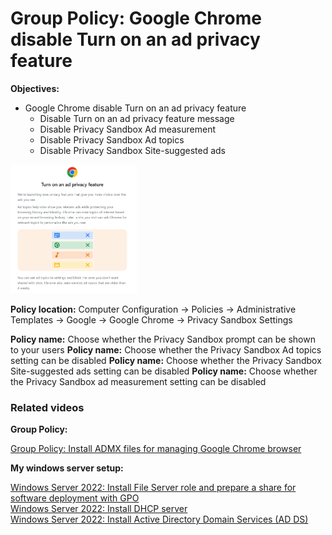 # Group Policy: Google Chrome disable Turn on an ad privacy feature

<b>Objectives:</b>

* Google Chrome disable Turn on an ad privacy feature
    * Disable Turn on an ad privacy feature message
    * Disable Privacy Sandbox Ad measurement 
    * Disable Privacy Sandbox Ad topics
    * Disable Privacy Sandbox Site-suggested ads

<img src="img/privacysandbox.png" width=40% height=40%>

<b>Policy location:</b> Computer Configuration -> Policies -> Administrative Templates -> Google -> Google Chrome -> Privacy Sandbox Settings

<b>Policy name:</b> Choose whether the Privacy Sandbox prompt can be shown to your users
<b>Policy name:</b> Choose whether the Privacy Sandbox Ad topics setting can be disabled
<b>Policy name:</b> Choose whether the Privacy Sandbox Site-suggested ads setting can be disabled
<b>Policy name:</b> Choose whether the Privacy Sandbox ad measurement setting can be disabled

### Related videos

<b>Group Policy:</b> <br />

[Group Policy: Install ADMX files for managing Google Chrome browser](https://youtu.be/CvTRn6JwPmM)

<b>My windows server setup:</b> <br />

[Windows Server 2022: Install File Server role and prepare a share for software deployment with GPO](https://youtu.be/jEWSdC2qwyA) <br />
[Windows Server 2022: Install DHCP server](https://youtu.be/8n0MD9stQis) <br />
[Windows Server 2022: Install Active Directory Domain Services (AD DS)](https://youtu.be/1cYewbW3Tl0) <br />